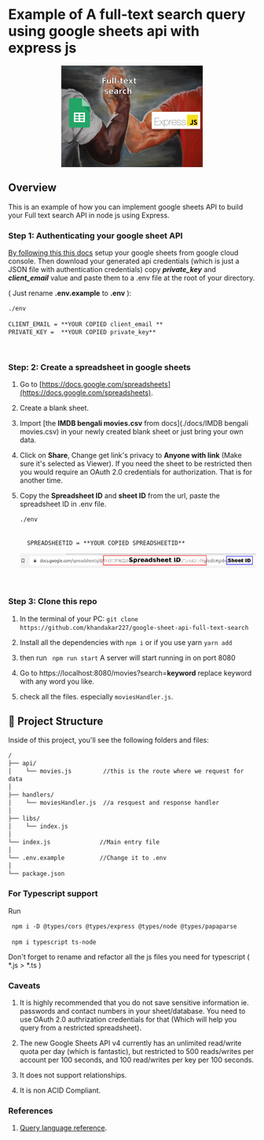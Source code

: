 # Example of A full-text search query using google sheets api with express js

<div style="text-align:center;display:flex;justify-content:center;">
<img src="./docs/front_image.png" alt="Google sheet API + Express JS" />
</div>

## Overview
This is an example of how you can implement google sheets API to build your Full text search API in node js using Express. 

### Step 1: Authenticating your google sheet API
[By following this this docs](https://github.com/Khandakar227/Google-sheet-API-full-text-search/tree/main/docs#readme) 
setup your google sheets from google cloud console.
Then download your generated api credentials (which is just a JSON file with authentication credentials) copy ***private_key*** and ***client_email*** value and paste them to a .env file at the root of your directory.

    
( Just rename **.env.example** to **.env** ):

```
./env

CLIENT_EMAIL = **YOUR COPIED client_email **
PRIVATE_KEY =  **YOUR COPIED private_key**
```

<br/>

### Step: 2: Create a spreadsheet in google sheets
1. Go to [https://docs.google.com/spreadsheets](https://docs.google.com/spreadsheets).
2. Create a blank sheet.
3. Import [the **IMDB bengali movies.csv** from docs](./docs/IMDB bengali movies.csv) in your newly created blank sheet or just bring your own data.
4. Click on **Share**, Change get link's privacy to **Anyone with link** (Make sure it's selected as Viewer). If you need the sheet to be restricted then you would require an OAuth 2.0 credentials for authorization. That is for another time.
5. Copy the **Spreadsheet ID** and **sheet ID** from the url, paste the spreadsheet ID in .env file.

    ```
    ./env


      SPREADSHEETID = **YOUR COPIED SPREADSHEETID**  
    ```


    ![Google spreadsheet link](./docs/url.png)

<br/>

### Step 3: Clone this repo
1. In the terminal of your PC:
    ``` git clone https://github.com/khandakar227/google-sheet-api-full-text-search ```
2. Install all the dependencies with ``` npm i ```
    or if you use yarn ``` yarn add ```

3. then run
``` npm run start```
A server will start running in on port 8080

4. Go to https://localhost:8080/movies?search=**keyword** replace keyword with any word you like.

5. check all the files. especially ``` moviesHandler.js ```.

## 🚀 Project Structure

Inside of this project, you'll see the following folders and files:
```
/
├── api/
│    └── movies.js         //this is the route where we request for data
│
├── handlers/
│    └── moviesHandler.js  //a resquest and response handler 
│
├── libs/
│    └── index.js          
│
└── index.js              //Main entry file
│
└── .env.example          //Change it to .env    
│
└── package.json
```

### For Typescript support
Run 

```
 npm i -D @types/cors @types/express @types/node @types/papaparse 

 npm i typescript ts-node
```


Don't forget to rename and refactor all the js files you need for typescript ( *.js > *.ts )

### Caveats
1. It is highly recommended that you do not save sensitive information ie. passwords and contact numbers in your sheet/database. You need to use OAuth 2.0 authrization credentials for that (Which will help you query from a restricted spreadsheet).

2. The new Google Sheets API v4 currently has an unlimited read/write quota per day (which is fantastic), but restricted to 500 reads/writes per account per 100 seconds, and 100 read/writes per key per 100 seconds.

3. It does not support relationships.

4. It is non ACID Compliant.

### References
1. [Query language reference](https://developers.google.com/chart/interactive/docs/querylanguage).
